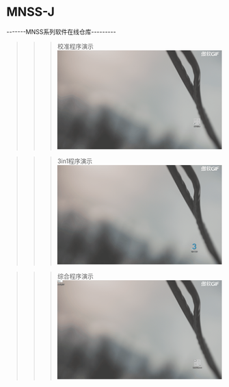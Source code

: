 # MNSS-J
-------MNSS系列软件在线仓库---------



>>>校准程序演示
![image](https://github.com/Jarilar/MNSS-J/blob/master/%E6%A0%A1%E5%87%86%E7%A8%8B%E5%BA%8F.gif)

>>>3in1程序演示
![image](https://github.com/Jarilar/MNSS-J/blob/master/3in1%E7%A8%8B%E5%BA%8F.gif)

>>>综合程序演示
![image](https://github.com/Jarilar/MNSS-J/blob/master/%E7%BB%BC%E5%90%88%E7%BB%88%E7%AB%AF.gif)
